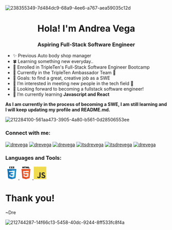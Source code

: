 
![238355349-7d484dc9-68a9-4ee6-a767-aea59035c12d](https://github.com/user-attachments/assets/3bb6e1e0-6311-4e13-92f1-c9139edc1fb3)

<h1 align="center">Hola! I'm Andrea Vega</h1>

<!-- <p align="left"> <img src="https://komarev.com/ghpvc/?username=drevega&label=Profile%20views&color=0e75b6&style=flat" alt="drevega" /> </p> --> 

<h3 align="center">Aspiring Full-Stack Software Engineer</h3>


- ✨ Previous Auto body shop manager
- 🍀 Learning something new everyday.. 
- 💙 Enrolled in TripleTen's Full-Stack Software Engineer Bootcamp
- 💬 Currently in the TripleTen Ambassador Team 🌟
- 🥅 Goals: to find a great, creative job as a SWE
- 👯 I’m interested in meeting new people in the tech field 🤝
- 💞️ Looking forward to becoming a fullstack software engineer!
- 🌱 I’m currently learning **Javascript and React**


**As I am currently in the process of becoming a SWE, I am still learning and I will keep updating my profile and README.md.**

![212284100-561aa473-3905-4a80-b561-0d28506553ee](https://github.com/user-attachments/assets/9eab5fbf-5236-4311-b785-1caea579f67a)


<h3 align="left">Connect with me:</h3>
<p align="left">
<a href="https://codepen.io/drevega" target="blank"><img align="center" src="https://raw.githubusercontent.com/rahuldkjain/github-profile-readme-generator/master/src/images/icons/Social/codepen.svg" alt="drevega" height="30" width="40" /></a>
<a href="https://linkedin.com/in/drevega" target="blank"><img align="center" src="https://raw.githubusercontent.com/rahuldkjain/github-profile-readme-generator/master/src/images/icons/Social/linked-in-alt.svg" alt="drevega" height="30" width="40" /></a>
<a href="https://codesandbox.com/drevega" target="blank"><img align="center" src="https://raw.githubusercontent.com/rahuldkjain/github-profile-readme-generator/master/src/images/icons/Social/codesandbox.svg" alt="drevega" height="30" width="40" /></a>
<a href="https://instagram.com/itsdrevega" target="blank"><img align="center" src="https://raw.githubusercontent.com/rahuldkjain/github-profile-readme-generator/master/src/images/icons/Social/instagram.svg" alt="itsdrevega" height="30" width="40" /></a>
<a href="https://www.youtube.com/c/itsdrevega" target="blank"><img align="center" src="https://raw.githubusercontent.com/rahuldkjain/github-profile-readme-generator/master/src/images/icons/Social/youtube.svg" alt="itsdrevega" height="30" width="40" /></a>
<a href="https://discord.gg/drevega" target="blank"><img align="center" src="https://raw.githubusercontent.com/rahuldkjain/github-profile-readme-generator/master/src/images/icons/Social/discord.svg" alt="drevega" height="30" width="40" /></a>
</p>

<h3 align="left">Languages and Tools:</h3>
<p align="left"> <a href="https://www.w3schools.com/css/" target="_blank" rel="noreferrer"> <img src="https://raw.githubusercontent.com/devicons/devicon/master/icons/css3/css3-original-wordmark.svg" alt="css3" width="40" height="40"/> </a> <a href="https://www.w3.org/html/" target="_blank" rel="noreferrer"> <img src="https://raw.githubusercontent.com/devicons/devicon/master/icons/html5/html5-original-wordmark.svg" alt="html5" width="40" height="40"/> </a> <a href="https://developer.mozilla.org/en-US/docs/Web/JavaScript" target="_blank" rel="noreferrer"> <img src="https://raw.githubusercontent.com/devicons/devicon/master/icons/javascript/javascript-original.svg" alt="javascript" width="40" height="40"/> </a> </p>


# Thank you!
~Dre

![212744287-14f66c13-5458-40dc-9244-8ff533fc8f4a](https://github.com/user-attachments/assets/e6b680b4-d65d-4ffb-adf8-46a72c73eda0)


<!---
drevega/drevega is a ✨ special ✨ repository because its `README.md` (this file) appears on your GitHub profile.
You can click the Preview link to take a look at your changes.
--->

